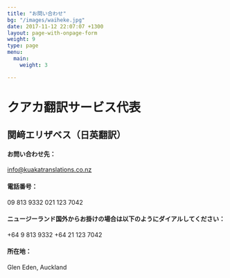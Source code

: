 ```yaml
---
title: "お問い合わせ"
bg: "/images/waiheke.jpg"
date: 2017-11-12 22:07:07 +1300
layout: page-with-onpage-form
weight: 9
type: page
menu:
  main:
    weight: 3

---
```

# クアカ翻訳サービス代表

## 関﨑エリザベス（日英翻訳）

#### お問い合わせ先：

[info@kuakatranslations.co.nz](mailto:info@kuakatranslations.co.nz)

#### 電話番号：

09 813 9332
021 123 7042

#### ニュージーランド国外からお掛けの場合は以下のようにダイアルしてください：

\+64 9 813 9332
\+64 21 123 7042

#### 所在地：

Glen Eden, Auckland
